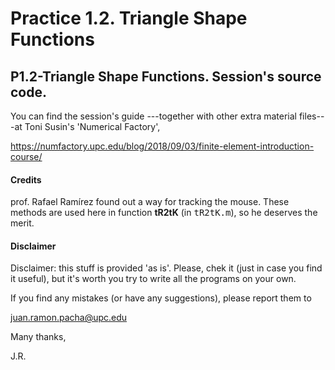 # Practice 1.2. Triangle Shape Functions

## P1.2-Triangle Shape Functions. Session's source code. 


You can find the session's guide ---together with other extra material files---at 
Toni Susin's 'Numerical Factory', 

https://numfactory.upc.edu/blog/2018/09/03/finite-element-introduction-course/

#### Credits 
prof. Rafael Ramírez found out a way for tracking the mouse. These methods are used
here in function **tR2tK** (in <tt>tR2tK.m</tt>), so he deserves the merit.

#### Disclaimer
Disclaimer: this stuff is provided 'as is'. Please, chek it (just in case you find 
it useful), but it's worth you try to write all the programs on your own.

If you find any mistakes (or have any suggestions), please report them to 

juan.ramon.pacha@upc.edu 

Many thanks,

J.R.
